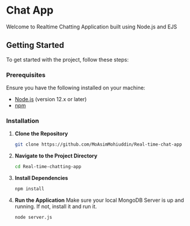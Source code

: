 # Chat App

Welcome to Realtime Chatting Application built using Node.js and EJS

## Getting Started

To get started with the project, follow these steps:

### Prerequisites

Ensure you have the following installed on your machine:

- [Node.js](https://nodejs.org/) (version 12.x or later)
- [npm](https://www.npmjs.com/)

### Installation

1. **Clone the Repository**

   ```sh
   git clone https://github.com/MoAsimMohiuddin/Real-time-chat-app

   ```

2. **Navigate to the Project Directory**

   ```sh
   cd Real-time-chatting-app

   ```

3. **Install Dependencies**

   ```sh
   npm install

   ```

4. **Run the Application**
   Make sure your local MongoDB Server is up and running. If not, install it and run it.

   ```sh
   node server.js

   ```
